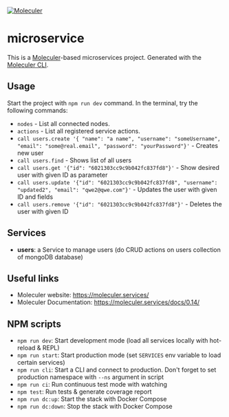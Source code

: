 [![Moleculer](https://badgen.net/badge/Powered%20by/Moleculer/0e83cd)](https://moleculer.services)

# microservice
This is a [Moleculer](https://moleculer.services/)-based microservices project. Generated with the [Moleculer CLI](https://moleculer.services/docs/0.14/moleculer-cli.html).

## Usage
Start the project with `npm run dev` command. 
In the terminal, try the following commands:
- `nodes` - List all connected nodes.
- `actions` - List all registered service actions.
- `call users.create '{ "name": "a name", "username": "someUsername", "email": "some@real.email", "password": "yourPassword"}'` - Creates new user
- `call users.find` - Shows list of all users
- `call users.get '{"id": "6021303cc9c9b042fc837fd8"}'` - Show desired user with given ID as parameter
- `call users.update '{"id": "6021303cc9c9b042fc837fd8", "username": "updated2", "email": "qwe2@qwe.com"}'` - Updates the user with given ID and fields
- `call users.remove '{"id": "6021303cc9c9b042fc837fd8"}'` - Deletes the user with given ID




## Services
- **users**: a Service to manage users (do CRUD actions on users collection of mongoDB database)


## Useful links

* Moleculer website: https://moleculer.services/
* Moleculer Documentation: https://moleculer.services/docs/0.14/

## NPM scripts

- `npm run dev`: Start development mode (load all services locally with hot-reload & REPL)
- `npm run start`: Start production mode (set `SERVICES` env variable to load certain services)
- `npm run cli`: Start a CLI and connect to production. Don't forget to set production namespace with `--ns` argument in script
- `npm run ci`: Run continuous test mode with watching
- `npm test`: Run tests & generate coverage report
- `npm run dc:up`: Start the stack with Docker Compose
- `npm run dc:down`: Stop the stack with Docker Compose
